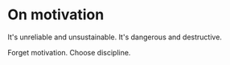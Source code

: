 # On motivation

It's unreliable and unsustainable. It's dangerous and destructive.

Forget motivation. Choose discipline.
